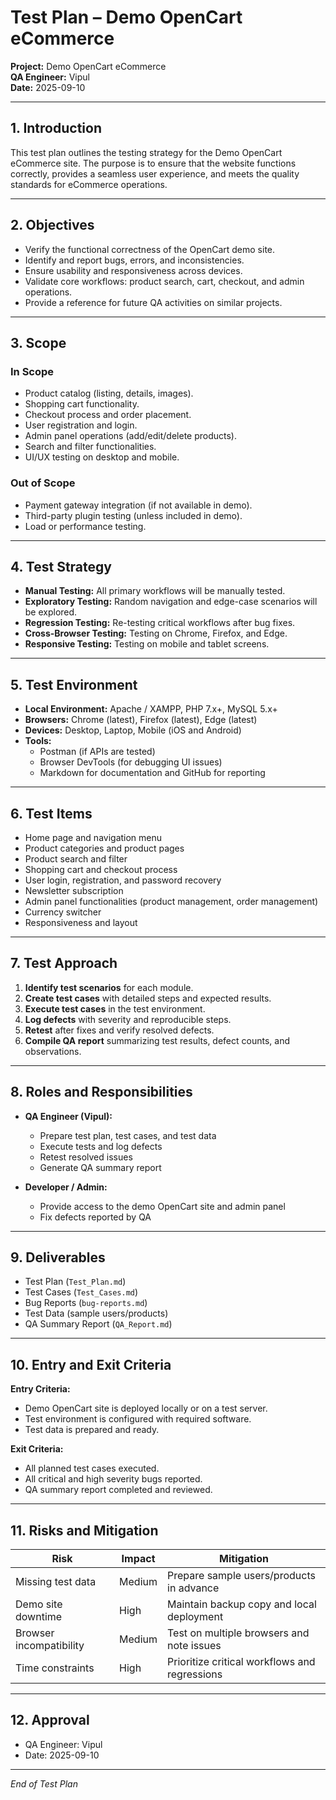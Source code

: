 # Test Plan – Demo OpenCart eCommerce

**Project:** Demo OpenCart eCommerce  
**QA Engineer:** Vipul  
**Date:** 2025-09-10  

---

## 1. Introduction

This test plan outlines the testing strategy for the Demo OpenCart eCommerce site. The purpose is to ensure that the website functions correctly, provides a seamless user experience, and meets the quality standards for eCommerce operations.  

---

## 2. Objectives

- Verify the functional correctness of the OpenCart demo site.  
- Identify and report bugs, errors, and inconsistencies.  
- Ensure usability and responsiveness across devices.  
- Validate core workflows: product search, cart, checkout, and admin operations.  
- Provide a reference for future QA activities on similar projects.  

---

## 3. Scope

### In Scope
- Product catalog (listing, details, images).  
- Shopping cart functionality.  
- Checkout process and order placement.  
- User registration and login.  
- Admin panel operations (add/edit/delete products).  
- Search and filter functionalities.  
- UI/UX testing on desktop and mobile.  

### Out of Scope
- Payment gateway integration (if not available in demo).  
- Third-party plugin testing (unless included in demo).  
- Load or performance testing.  

---

## 4. Test Strategy

- **Manual Testing:** All primary workflows will be manually tested.  
- **Exploratory Testing:** Random navigation and edge-case scenarios will be explored.  
- **Regression Testing:** Re-testing critical workflows after bug fixes.  
- **Cross-Browser Testing:** Testing on Chrome, Firefox, and Edge.  
- **Responsive Testing:** Testing on mobile and tablet screens.  

---

## 5. Test Environment

- **Local Environment:** Apache / XAMPP, PHP 7.x+, MySQL 5.x+  
- **Browsers:** Chrome (latest), Firefox (latest), Edge (latest)  
- **Devices:** Desktop, Laptop, Mobile (iOS and Android)  
- **Tools:**  
  - Postman (if APIs are tested)  
  - Browser DevTools (for debugging UI issues)  
  - Markdown for documentation and GitHub for reporting  

---

## 6. Test Items

- Home page and navigation menu  
- Product categories and product pages  
- Product search and filter  
- Shopping cart and checkout process  
- User login, registration, and password recovery  
- Newsletter subscription  
- Admin panel functionalities (product management, order management)  
- Currency switcher  
- Responsiveness and layout  

---

## 7. Test Approach

1. **Identify test scenarios** for each module.  
2. **Create test cases** with detailed steps and expected results.  
3. **Execute test cases** in the test environment.  
4. **Log defects** with severity and reproducible steps.  
5. **Retest** after fixes and verify resolved defects.  
6. **Compile QA report** summarizing test results, defect counts, and observations.  

---

## 8. Roles and Responsibilities

- **QA Engineer (Vipul):**  
  - Prepare test plan, test cases, and test data  
  - Execute tests and log defects  
  - Retest resolved issues  
  - Generate QA summary report  

- **Developer / Admin:**  
  - Provide access to the demo OpenCart site and admin panel  
  - Fix defects reported by QA  

---

## 9. Deliverables

- Test Plan (`Test_Plan.md`)  
- Test Cases (`Test_Cases.md`)  
- Bug Reports (`bug-reports.md`)  
- Test Data (sample users/products)  
- QA Summary Report (`QA_Report.md`)  

---

## 10. Entry and Exit Criteria

**Entry Criteria:**  
- Demo OpenCart site is deployed locally or on a test server.  
- Test environment is configured with required software.  
- Test data is prepared and ready.  

**Exit Criteria:**  
- All planned test cases executed.  
- All critical and high severity bugs reported.  
- QA summary report completed and reviewed.  

---

## 11. Risks and Mitigation

| Risk | Impact | Mitigation |
|------|--------|------------|
| Missing test data | Medium | Prepare sample users/products in advance |
| Demo site downtime | High | Maintain backup copy and local deployment |
| Browser incompatibility | Medium | Test on multiple browsers and note issues |
| Time constraints | High | Prioritize critical workflows and regressions |

---

## 12. Approval

- QA Engineer: Vipul  
- Date: 2025-09-10  

---

*End of Test Plan*
